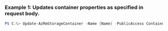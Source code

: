 ### Example 1: Updates container properties as specified in request body.
```powershell
PS C:\> Update-AzRmStorageContainer -Name {Name} -PublicAccess Container -StorageAccount {StorageAccount}
```


